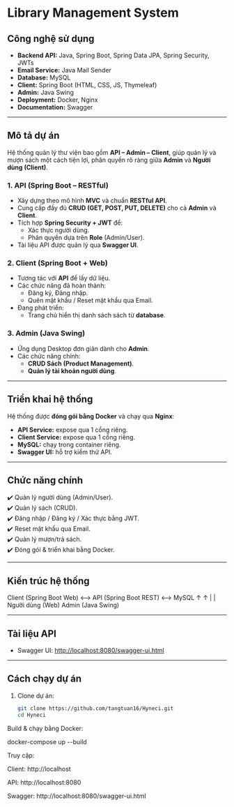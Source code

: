 # Library Management System

##  Công nghệ sử dụng
- **Backend API:** Java, Spring Boot, Spring Data JPA, Spring Security, JWTs  
- **Email Service:** Java Mail Sender  
- **Database:** MySQL  
- **Client:** Spring Boot (HTML, CSS, JS, Thymeleaf)  
- **Admin:** Java Swing  
- **Deployment:** Docker, Nginx  
- **Documentation:** Swagger  

---

##  Mô tả dự án
Hệ thống quản lý thư viện bao gồm **API – Admin – Client**, giúp quản lý và mượn sách một cách tiện lợi, phân quyền rõ ràng giữa **Admin** và **Người dùng (Client)**.  

###  1. API (Spring Boot – RESTful)
- Xây dựng theo mô hình **MVC** và chuẩn **RESTful API**.  
- Cung cấp đầy đủ **CRUD (GET, POST, PUT, DELETE)** cho cả **Admin** và **Client**.  
- Tích hợp **Spring Security + JWT** để:
  - Xác thực người dùng.  
  - Phân quyền dựa trên **Role** (Admin/User).  
- Tài liệu API được quản lý qua **Swagger UI**.  

###  2. Client (Spring Boot + Web)
- Tương tác với **API** để lấy dữ liệu.  
- Các chức năng đã hoàn thành:
  - Đăng ký, Đăng nhập.  
  - Quên mật khẩu / Reset mật khẩu qua Email.  
- Đang phát triển:  
  - Trang chủ hiển thị danh sách sách từ **database**.  

###  3. Admin (Java Swing)
- Ứng dụng Desktop đơn giản dành cho **Admin**.  
- Các chức năng chính:
  - **CRUD Sách (Product Management)**.  
  - **Quản lý tài khoản người dùng**.  

---

##  Triển khai hệ thống
Hệ thống được **đóng gói bằng Docker** và chạy qua **Nginx**:
- **API Service:** expose qua 1 cổng riêng.  
- **Client Service:** expose qua 1 cổng riêng.  
- **MySQL:** chạy trong container riêng.  
- **Swagger UI:** hỗ trợ kiểm thử API.  

---

##  Chức năng chính
✔️ Quản lý người dùng (Admin/User).  
✔️ Quản lý sách (CRUD).  
✔️ Đăng nhập / Đăng ký / Xác thực bằng JWT.  
✔️ Reset mật khẩu qua Email.  
✔️ Quản lý mượn/trả sách.  
✔️ Đóng gói & triển khai bằng Docker.  

---

##  Kiến trúc hệ thống
Client (Spring Boot Web) <--> API (Spring Boot REST) <--> MySQL
↑ ↑
| |
Người dùng (Web) Admin (Java Swing)


---

##  Tài liệu API
- Swagger UI: [http://localhost:8080/swagger-ui.html](http://localhost:8080/swagger-ui.html)  

---

##  Cách chạy dự án
1. Clone dự án:  
   ```bash
   git clone https://github.com/tangtuan16/Hyneci.git
   cd Hyneci


Build & chạy bằng Docker:

docker-compose up --build


Truy cập:

Client: http://localhost

API: http://localhost:8080

Swagger: http://localhost:8080/swagger-ui.html
